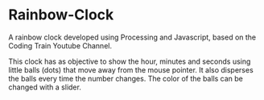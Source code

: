 # Rainbow-Clock
A rainbow clock developed using Processing and Javascript, based on the Coding Train Youtube Channel.

This clock has as objective to show the hour, minutes and seconds using little balls (dots) that move away from the mouse pointer.
It also disperses the balls every time the number changes. The color of the balls can be changed with a slider.
